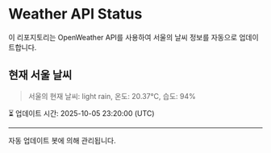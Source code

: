 
# Weather API Status

이 리포지토리는 OpenWeather API를 사용하여 서울의 날씨 정보를 자동으로 업데이트합니다.

## 현재 서울 날씨
> 서울의 현재 날씨: light rain, 온도: 20.37°C, 습도: 94%

⏳ 업데이트 시간: 2025-10-05 23:20:00 (UTC)

---
자동 업데이트 봇에 의해 관리됩니다.
